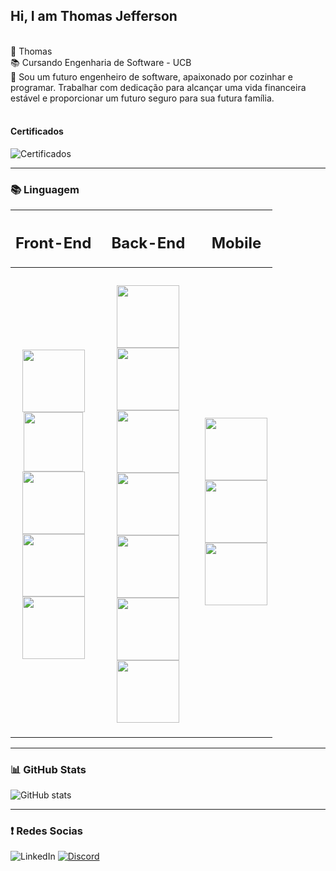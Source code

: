 <!-- Cabeçalhos -->

## Hi, I am Thomas Jefferson 
<br>
💢 Thomas <br>
📚 Cursando Engenharia de Software - UCB <br>
📃 Sou um futuro engenheiro de software, apaixonado por cozinhar e programar. Trabalhar com dedicação para alcançar uma vida financeira estável e proporcionar um futuro seguro para sua futura família.

 <br>
<br>

#### Certificados 
![Certificados](https://img.shields.io/badge/certificados-3278fa?style=for-the-badge)

------

### 📚 Linguagem

<div align="center">

  | <h2>Front-End</h2> | | <h2>Back-End</h2> | | <h2>Mobile</h2> |
  | - | - | - | - | - |
  | <h3 align="center"> <img width="100px" src="https://img.shields.io/badge/html-ec6231?style=for-the-badge&logo=html5&logoColor=ec6231&labelColor=white"> </br> <img width="95px" src ="#"> </br> <img width="100px" src="#"/> </br> <img width="100px" src="#"/> </br> <img width="100px" src="#"/> </br> </h3> |  | <h3 align="center">  <img width="100px" src ="#"/> </br> <img width="100vw" src="#"/> </br> <img width="100px" src="#"/> </br> <img width="100px" src="#"/> </br> <img width="100px" src="#"/> </br> <img width="100px" src="#"/> </br> <img width="100px" src="#"/> </br> </h3> |  | <h3 align="center"> </br> <img width="100px" src ="#"/> </br> <img width="100px" src ="#"/> </br> <img width="100px" src="#"/> </br> </h3> |
  </a>
  
</div>        

-------

### 📊 GitHub Stats

![GitHub stats](https://github-readme-stats.vercel.app/api?username=ThomasReisDev&hide_title=true&border_color=0e76a8&theme=transparent&show_icons=true)



-------

### ❗ Redes Socias 

![LinkedIn](https://img.shields.io/badge/linkedin-0e76a8?style=for-the-badge&logo=linkedin&logoColor=0e76a8&labelColor=white&link=https%3A%2F%2Fdiscord.gg%2FCXnFCzFgQR)
[![Discord](https://img.shields.io/badge/discord-5865F2?style=for-the-badge&logo=discord&logoColor=5865F2&labelColor=white)](https://discord.gg/CXnFCzFgQR)










